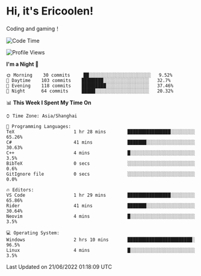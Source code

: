 # Hi, it's Ericoolen!
Coding and gaming！

<!--START_SECTION:waka-->
![Code Time](http://img.shields.io/badge/Code%20Time-318%20hrs%2051%20mins-blue)

![Profile Views](http://img.shields.io/badge/Profile%20Views-0-blue)

**I'm a Night 🦉** 

```text
🌞 Morning    30 commits     ██░░░░░░░░░░░░░░░░░░░░░░░   9.52% 
🌆 Daytime    103 commits    ████████░░░░░░░░░░░░░░░░░   32.7% 
🌃 Evening    118 commits    █████████░░░░░░░░░░░░░░░░   37.46% 
🌙 Night      64 commits     █████░░░░░░░░░░░░░░░░░░░░   20.32%

```


📊 **This Week I Spent My Time On** 

```text
⌚︎ Time Zone: Asia/Shanghai

💬 Programming Languages: 
TeX                      1 hr 28 mins        ████████████████░░░░░░░░░   65.26% 
C#                       41 mins             ███████░░░░░░░░░░░░░░░░░░   30.63% 
C++                      4 mins              █░░░░░░░░░░░░░░░░░░░░░░░░   3.5% 
BibTeX                   0 secs              ░░░░░░░░░░░░░░░░░░░░░░░░░   0.6% 
GitIgnore file           0 secs              ░░░░░░░░░░░░░░░░░░░░░░░░░   0.0%

🔥 Editors: 
VS Code                  1 hr 29 mins        ████████████████░░░░░░░░░   65.86% 
Rider                    41 mins             ███████░░░░░░░░░░░░░░░░░░   30.64% 
Neovim                   4 mins              █░░░░░░░░░░░░░░░░░░░░░░░░   3.5%

💻 Operating System: 
Windows                  2 hrs 10 mins       ████████████████████████░   96.5% 
Linux                    4 mins              █░░░░░░░░░░░░░░░░░░░░░░░░   3.5%

```


 Last Updated on 21/06/2022 01:18:09 UTC
<!--END_SECTION:waka-->

